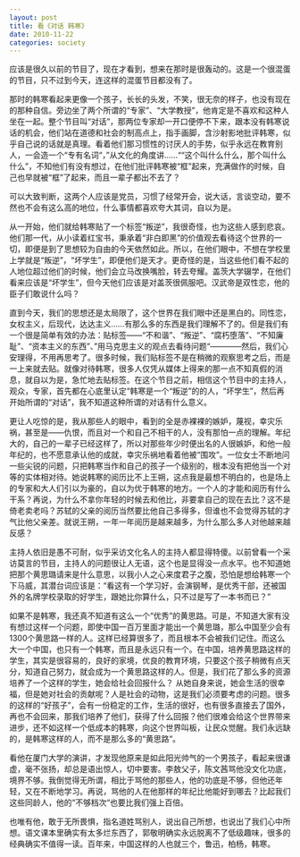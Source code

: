 ```yaml
---
layout: post
title: 看《对话 韩寒》
date: 2010-11-22
categories: society
---
```

应该是很久以前的节目了，现在才看到，想来在那时是很轰动的。这是一个很混蛋的节目，只不过到今天，连这样的混蛋节目都没有了。
<!--more-->

那时的韩寒看起来更像一个孩子，长长的头发，不笑，很无奈的样子，也没有现在的那种自信。旁边坐了两个所谓的“专家”、“大学教授”，他肯定是不喜欢和这种人坐在一起。整个节目叫“对话”，那两位专家却一开口便停不下来，跟本没有韩寒说话的机会，他们站在道德和社会的制高点上，指手画脚，含沙射影地批评韩寒，似乎自己说的话就是真理。看着他们那习惯性的讨厌人的手势，似乎永远在教育别人，一会造一个“专有名词“，”从文化的角度讲……““这个叫什么什么，那个叫什么什么”，不知他们有没有想过，在他们批评韩寒被“框”起来，充满做作的时候，自己也早就被“框”了起来，而且一辈子都出不去了？

可以大致判断，这两个人应该是党员，习惯了经常开会，说大话，言谈空动，要不然也不会有这么高的地位，什么事情都喜欢夸大其词，自以为是。

从一开始，他们就给韩寒贴了一个标签“叛逆”，我很奇怪，也为这些人感到悲哀。他们那一代，从小读着红宝书，秉承着“非白即黑”的价值观去看待这个世界的一切，即便是到了思想较为自由的今天依然如此。所以，在他们眼中，不想在学校里上学就是“叛逆”，“坏学生”，即便他们是天才。更奇怪的是，当这些他们看不起的人地位超过他们的时候，他们会立马改换嘴脸，转去夸耀。盖茨大学辍学，在他们看来应该是“坏学生”，但今天他们应该是对盖茨很佩服吧。汉武帝是双性恋，他的臣子们敢说什么吗？

直到今天，我们的思想还是太局限了，这个世界在我们眼中还是黑白的。同性恋，女权主义，后现代，达达主义……有那么多的东西是我们理解不了的。但是我们有一个很是简单有效的办法：贴标签——“不和谐”、“叛逆”、“腐朽堕落”、“不知廉耻”、“资本主义的东西”、”用马克思主义的观点去看待问题“————然后，我们心安理得，不用再思考了。很多时候，我们贴标签不是在稍微的观察思考之后，而是一上来就去贴。就像对待韩寒，很多人仅凭从媒体上得来的那一点不知真假的消息，就自以为是，急忙地去贴标签。在这个节目之前，相信这个节目中的主持人，观众，专家，首先都在心底里认定“韩寒是一个“叛逆”的的人，“坏学生”，然后再开始所谓的“对话”，我不知道这种所谓的对话有什么意义。

     
更让人吃惊的是，我从那些人的眼中，看到的全是赤裸裸的嫉妒，蔑视，幸灾乐祸，甚至是——仇恨，而且对一个和自己不相干的人，没有那怕一点的理解。年纪大的，自己的一辈子已经这样了，所以对那些年少时便出名的人很嫉妒，和他一般年纪的，也不愿意承认他的成就，幸灾乐祸地看着他被“围攻”。一位女士不断地问一些尖锐的问题，只把韩寒当作和自己的孩子一个级别的，根本没有把他当一个对等的实体相对待。她说韩寒的阅历比不上王朔，这点我是最想不明白的，也是场上的专家和大人们引以为豪的，自以为优于韩寒的地方。一个人的才能和阅历有什么干系？再说，为什么不拿你年轻的时候去和他比，非要拿自己的现在去比？这不是倚老卖老吗？苏轼的父亲的阅历当然要比他自己多得多，但谁也不会觉得苏轼的才气比他父亲差。就说王朔，一年一年阅历是越来越多，为什么那么多人对他越来越反感？
     
主持人依旧是愚不可耐，似乎采访文化名人的主持人都显得特傻。以前曾看一个采访莫言的节目，主持人的问题很让人无语，这个也是显得没一点水平。也不知道她把那个黄思璐请来是什么意思，以我小人之心来度君子之腹，恐怕是想给韩寒一个下马威，其潜台词应该是：“看这有一个学习好，会演钢琴，是优秀干部，还被国外的名牌学校录取的好学生，跟她比你算什么，只不过是写了一本书而已？”

如果不是韩寒，我还真不知道有这么一个“优秀”的黄思路。可是，不知道大家有没有想过这样一个问题，即使中国一百万里面才能出一个黄思璐，那么中国至少会有1300个黄思路一样的人。这样已经算很多了，而且根本不会被我们记住。而这么大一个中国，也只有一个韩寒，而且是永远只有一个。在中国，培养黄思路这样的学生，其实是很容易的，良好的家境，优良的教育环境，只要这个孩子稍微有点天分，知道自己努力，就会成为一个黄思路这样的人。但是，我们花了那么多的资源培养了一个这样的学生，她会给社会回报什么？
从她自身来说，她会生活的很幸福，但是她对社会的贡献呢？人是社会的动物，这是我们必须要考虑的问题。很多的这样的“好孩子”，会有一份稳定的工作，生活的很好，也有很多直接去了国外，再也不会回来，那我们培养了他们，获得了什么回报？他们很难会给这个世界带来进步，还不如这样一个低成本的韩寒，向这个世界叫板，让民众觉醒。我们永远缺的，是韩寒这样的人，而不是那么多的“黄思路“。

  
看他在厦门大学的演讲，才发现他原来是如此阳光帅气的一个男孩子，看起来很谦虚，毫不张扬，却总是语出惊人，切中要害。李敖父子，陈文茜骂他没文化功底，境界不够。我倒觉得无所谓，相比于骂他的那些人，他的功底是不够，但他还年轻，又在不断地学习。再说，骂他的人在他那样的年纪比他能好到哪去？比起我们这些同龄人，他的“不够档次“也要比我们强上百倍。

 
也唯有他，敢于无所畏惧，指名道姓骂别人，说出自己所想，也说出了我们心中所想。语文课本里确实有太多烂东西了，郭敬明确实永远脱离不了低级趣味，很多的经典确实不值得一读。百年来，中国这样的人也就三个，鲁迅，柏杨，韩寒。

 

 
